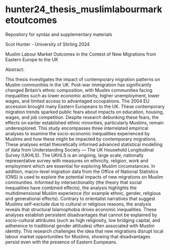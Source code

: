 # hunter24_thesis_muslimlabourmarketoutcomes
Repository for syntax and supplementary materials

Scot Hunter - University of Stirling 2024 

Muslim Labour Market Outcomes in the Context of New Migrations from Eastern Europe to the UK 


Abstract: 

This thesis investigates the impact of contemporary migration patterns on Muslim communities in the UK. Post-war immigration has significantly changed Britain’s ethnic composition, with Muslim communities facing inequalities such as lower economic activity, higher unemployment, lower wages, and limited access to advantaged occupations. The 2004 EU accession brought many Eastern Europeans to the UK. These contemporary migration trends sparked public fears about impacts on education, housing, wages, and job competition. Despite research debunking these fears, the effects on earlier established ethnic minorities, particularly Muslims, remain underexplored.
 This study encompasses three interrelated empirical analyses to examine the socio-economic inequalities experienced by Muslims and how these might be impacted by contemporary migrations. These analyses entail theoretically informed advanced statistical modelling of data from Understanding Society –– The UK Household Longitudinal Survey (UKHLS). The UKHLS is an ongoing, large scale, nationally representative survey with measures on ethnicity, religion, work and employment which are essential for exploring Muslim circumstances. In addition, macro-level migration data from the Office of National Statistics (ONS) is used to explore the potential impacts of new migrations on Muslim communities. 
Informed by intersectionality (the theory that social inequalities have combined effects), the analysis highlights the multidimensional Muslim experience (for example ethnic, gender, religious and generational effects). Contrary to orientalist narratives that suggest Muslims self-exclude due to cultural or religious reasons, the analysis reveals that structural Islamophobia drives economic inequalities. These analyses establish persistent disadvantages that cannot be explained by socio-cultural attributes (such as high religiosity, low bridging capital, and adherence to traditional gender attitudes) often associated with Muslim identity. This research challenges the idea that new migrations disrupt local labour market opportunities for Muslims, showing that disadvantages persist even with the presence of Eastern Europeans. 

